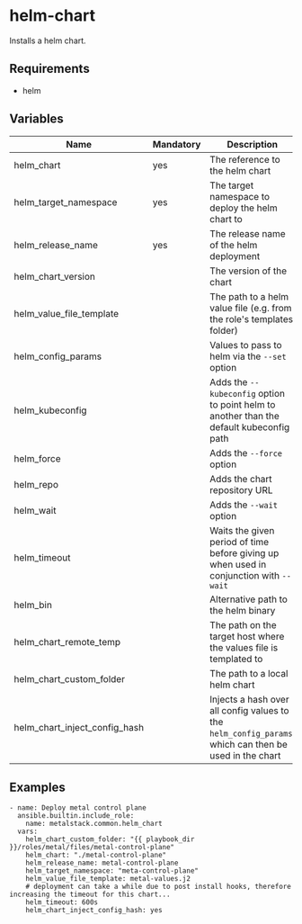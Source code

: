 # helm-chart

Installs a helm chart.

## Requirements

- helm

## Variables

| Name                          | Mandatory | Description                                                                                            |
| ----------------------------- | --------- | ------------------------------------------------------------------------------------------------------ |
| helm_chart                    | yes       | The reference to the helm chart                                                                        |
| helm_target_namespace         | yes       | The target namespace to deploy the helm chart to                                                       |
| helm_release_name             | yes       | The release name of the helm deployment                                                                |
| helm_chart_version            |           | The version of the chart                                                                               |
| helm_value_file_template      |           | The path to a helm value file (e.g. from the role's templates folder)                                  |
| helm_config_params            |           | Values to pass to helm via the `--set` option                                                          |
| helm_kubeconfig               |           | Adds the `--kubeconfig` option to point helm to another than the default kubeconfig path               |
| helm_force                    |           | Adds the `--force` option                                                                              |
| helm_repo                     |           | Adds the chart repository URL                                                                          |
| helm_wait                     |           | Adds the `--wait` option                                                                               |
| helm_timeout                  |           | Waits the given period of time before giving up when used in conjunction with `--wait`                 |
| helm_bin                      |           | Alternative path to the helm binary                                                                    |
| helm_chart_remote_temp        |           | The path on the target host where the values file is templated to                                      |
| helm_chart_custom_folder      |           | The path to a local helm chart                                                                         |
| helm_chart_inject_config_hash |           | Injects a hash over all config values to the `helm_config_params`, which can then be used in the chart |

## Examples

```
- name: Deploy metal control plane
  ansible.builtin.include_role:
    name: metalstack.common.helm_chart
  vars:
    helm_chart_custom_folder: "{{ playbook_dir }}/roles/metal/files/metal-control-plane"
    helm_chart: "./metal-control-plane"
    helm_release_name: metal-control-plane
    helm_target_namespace: "meta-control-plane"
    helm_value_file_template: metal-values.j2
    # deployment can take a while due to post install hooks, therefore increasing the timeout for this chart...
    helm_timeout: 600s
    helm_chart_inject_config_hash: yes
```
